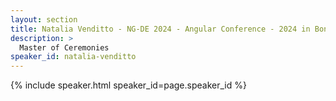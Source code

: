 ```yaml
---
layout: section
title: Natalia Venditto - NG-DE 2024 - Angular Conference - 2024 in Bonn
description: >
  Master of Ceremonies
speaker_id: natalia-venditto
---
```


{% include speaker.html speaker_id=page.speaker_id %}

